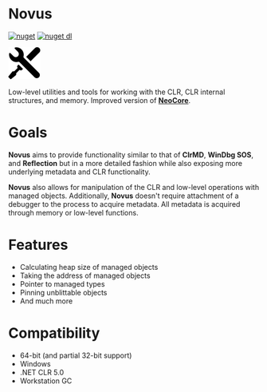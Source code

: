 # Novus

[![nuget](https://img.shields.io/nuget/v/Novus?style=flat-square)](https://www.nuget.org/packages/Novus/)
[![nuget dl](https://img.shields.io/nuget/dt/Novus?style=flat-square)](https://www.nuget.org/packages/Novus/)

![Icon](https://github.com/Decimation/Novus/raw/master/icon64.png)

Low-level utilities and tools for working with the CLR, CLR internal structures, and memory. Improved version 
of **[NeoCore](https://github.com/Decimation/NeoCore)**.

# Goals

**Novus** aims to provide functionality similar to that of **ClrMD**, **WinDbg SOS**, and **Reflection** but in a more detailed fashion while also exposing more underlying metadata and CLR functionality.

**Novus** also allows for manipulation of the CLR and low-level operations with managed objects. Additionally, **Novus** doesn't require attachment of a debugger 
to the process to acquire metadata. All metadata is acquired through memory or low-level functions.

# Features

* Calculating heap size of managed objects
* Taking the address of managed objects
* Pointer to managed types
* Pinning unblittable objects
* And much more

# Compatibility
* 64-bit (and partial 32-bit support)
* Windows
* .NET CLR 5.0
* Workstation GC
